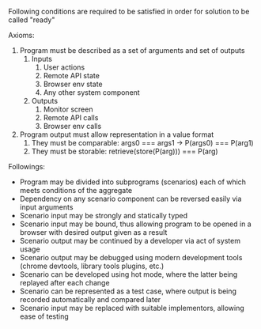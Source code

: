 Following conditions are required to be satisfied in order for solution to be called "ready"

Axioms:

1. Program must be described as a set of arguments and set of outputs
    1. Inputs
        1. User actions
        2. Remote API state
        3. Browser env state
        4. Any other system component
    2. Outputs
        1. Monitor screen
        2. Remote API calls
        3. Browser env calls
2. Program output must allow representation in a value format
    1. They must be comparable: args0 === args1 -> P(args0) === P(arg1)
    2. They must be storable: retrieve(store(P(arg))) === P(arg)

Followings:

* Program may be divided into subprograms (scenarios) each of which meets conditions of the aggregate
* Dependency on any scenario component can be reversed easily via input arguments 
* Scenario input may be strongly and statically typed
* Scenario input may be bound, thus allowing program to be opened in a browser with desired output given as a result
* Scenario output may be continued by a developer via act of system usage
* Scenario output may be debugged using modern development tools (chrome devtools, library tools plugins, etc.)
* Scenario can be developed using hot mode, where the latter being replayed after each change
* Scenario can be represented as a test case, where output is being recorded automatically and compared later
* Scenario input may be replaced with suitable implementors, allowing ease of testing
